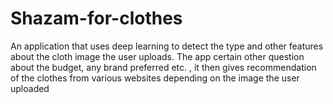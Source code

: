 # Shazam-for-clothes
An application that uses deep learning to detect the type and other features about the cloth image the user uploads. The app certain other question about the budget, any brand preferred etc. , it then gives recommendation of the clothes from various websites depending on the image the user uploaded
